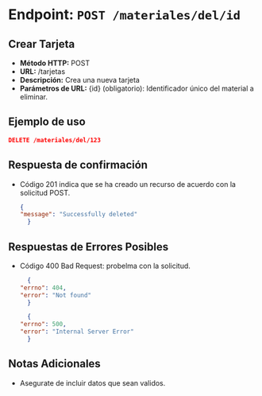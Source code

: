 # Endpoint: `POST /materiales/del/id`
## Crear Tarjeta 

- **Método HTTP:** POST
- **URL:** /tarjetas
- **Descripción:** Crea una nueva tarjeta 
- **Parámetros de URL:** 
  {id} (obligatorio): Identificador único del material a eliminar.
  
## Ejemplo de uso
  ```json
  DELETE /materiales/del/123

```

## Respuesta de confirmación

- Código 201 indica que se ha creado un recurso de acuerdo con la solicitud POST.

  ```json
  {
  "message": "Successfully deleted"
    }
  ```

## Respuestas de Errores Posibles
- Código 400 Bad Request: probelma con la solicitud.

  ```json
    {
  "errno": 404,
  "error": "Not found"
    }
  ```

  ```json
    {
  "errno": 500,
  "error": "Internal Server Error"
    }
  ```

## Notas Adicionales
- Asegurate de incluir datos que sean validos.